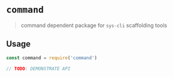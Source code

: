 # `command`

> command dependent package for `sys-cli` scaffolding tools

## Usage

```javascript
const command = require('command')

// TODO: DEMONSTRATE API
```
